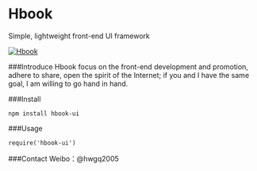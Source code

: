 Hbook
====================
Simple, lightweight front-end UI framework

[![Hbook](http://www.bookcss.com/docs/images/banner.jpg)](http://www.bookcss.com)

###Introduce
Hbook focus on the front-end development and promotion, adhere to share, open the spirit of the Internet; if you and I have the same goal, I am willing to go hand in hand.

###Install
```
npm install hbook-ui  
```

###Usage

```
require('hbook-ui')
```

###Contact
Weibo：@hwgq2005